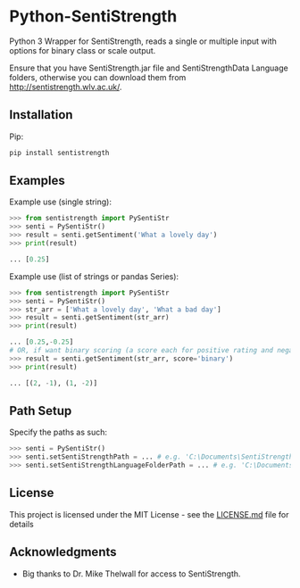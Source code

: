 # Python-SentiStrength
Python 3 Wrapper for SentiStrength, reads a single or multiple input with options for binary class or scale output.

Ensure that you have SentiStrength.jar file and SentiStrengthData Language folders, otherwise you can download them from http://sentistrength.wlv.ac.uk/.

## Installation

Pip:

```sh
pip install sentistrength
```


## Examples

Example use (single string):

```python
>>> from sentistrength import PySentiStr
>>> senti = PySentiStr()
>>> result = senti.getSentiment('What a lovely day')
>>> print(result)

... [0.25]
```


Example use (list of strings or pandas Series):

```python
>>> from sentistrength import PySentiStr
>>> senti = PySentiStr()
>>> str_arr = ['What a lovely day', 'What a bad day']
>>> result = senti.getSentiment(str_arr)
>>> print(result)

... [0.25,-0.25]
# OR, if want binary scoring (a score each for positive rating and negativing rating) instead of scale
>>> result = senti.getSentiment(str_arr, score='binary')
>>> print(result)

... [(2, -1), (1, -2)]
```

## Path Setup

Specify the paths as such:

```python
>>> senti = PySentiStr()
>>> senti.setSentiStrengthPath = ... # e.g. 'C:\Documents\SentiStrength.jar'
>>> senti.setSentiStrengthLanguageFolderPath = ... # e.g. 'C:\Documents\SentiStrengthData\'
```

## License

This project is licensed under the MIT License - see the [LICENSE.md](LICENSE.md) file for details

## Acknowledgments

* Big thanks to Dr. Mike Thelwall for access to SentiStrength.
